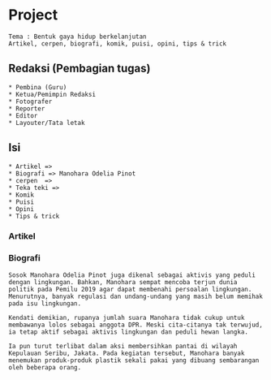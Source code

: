# Project
    Tema : Bentuk gaya hidup berkelanjutan
    Artikel, cerpen, biografi, komik, puisi, opini, tips & trick

## Redaksi (Pembagian tugas)
    * Pembina (Guru)
    * Ketua/Pemimpin Redaksi
    * Fotografer
    * Reporter
    * Editor 
    * Layouter/Tata letak


## Isi
    * Artikel =>
    * Biografi => Manohara Odelia Pinot
    * cerpen  => 
    * Teka teki =>
    * Komik
    * Puisi
    * Opini
    * Tips & trick


### Artikel


### Biografi
    Sosok Manohara Odelia Pinot juga dikenal sebagai aktivis yang peduli dengan lingkungan. Bahkan, Manohara sempat mencoba terjun dunia politik pada Pemilu 2019 agar dapat membenahi persoalan lingkungan. Menurutnya, banyak regulasi dan undang-undang yang masih belum memihak pada isu lingkungan.

    Kendati demikian, rupanya jumlah suara Manohara tidak cukup untuk membawanya lolos sebagai anggota DPR. Meski cita-citanya tak terwujud, ia tetap aktif sebagai aktivis lingkungan dan peduli hewan langka. 

    Ia pun turut terlibat dalam aksi membersihkan pantai di wilayah Kepulauan Seribu, Jakata. Pada kegiatan tersebut, Manohara banyak menemukan produk-produk plastik sekali pakai yang dibuang sembarangan oleh beberapa orang.



